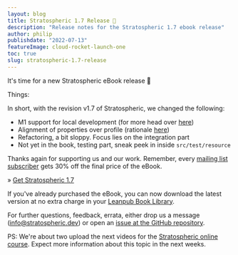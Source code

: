 ```yaml
---
layout: blog
title: Stratospheric 1.7 Release 🥳
description: "Release notes for the Stratospheric 1.7 ebook release"
author: philip
publishdate: "2022-07-13"
featureImage: cloud-rocket-launch-one
toc: true
slug: stratospheric-1.7-release
---
```


It's time for a new Stratospheric eBook release 🥳

Things:

In short, with the revision v1.7 of Stratospheric, we changed the following:

- M1 support for local development (for more head over [here](https://rieckpil.de/java-development-on-an-apple-m1-a-one-year-review/))
- Alignment of properties over profile (rationale [here](https://reflectoring.io/dont-use-spring-profile-annotation/))
- Refactoring, a bit sloppy. Focus lies on the integration part
- Not yet in the book, testing part, sneak peek in inside `src/test/resource`

Thanks again for supporting us and our work. Remember, every [mailing list subscriber](/#mailing-list) gets 30% off the final price of the eBook.

» [Get Stratospheric 1.7](https://leanpub.com/stratospheric)

If you've already purchased the eBook, you can now download the latest version at no extra charge in your [Leanpub Book Library](https://leanpub.com/user_dashboard/library).

For further questions, feedback, errata, either drop us a message (info@stratospheric.dev) or open an [issue at the GitHub repository](https://github.com/stratospheric-dev/stratospheric/issues).

PS: We're about two upload the next videos for the [Stratospheric online course](https://stratospheric.dev/online-course/). Expect more information about this topic in the next weeks.
